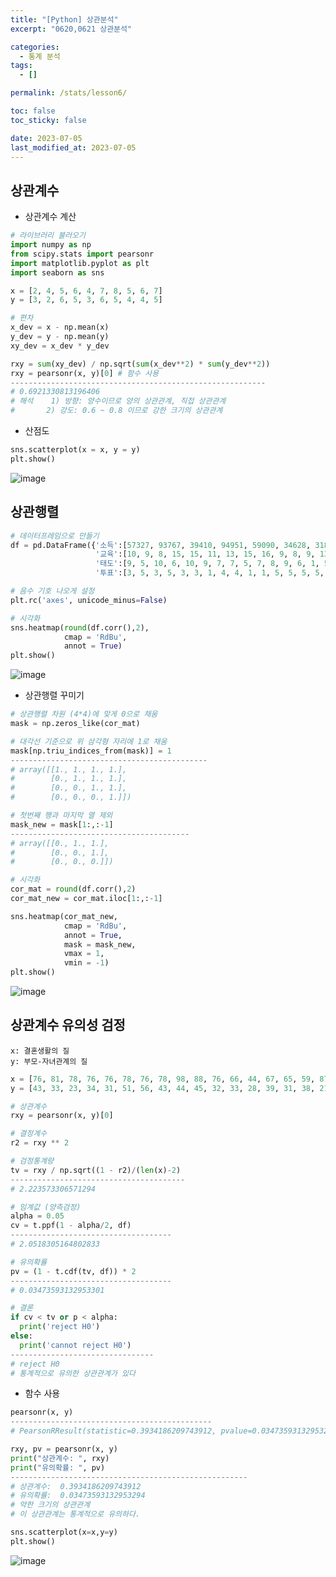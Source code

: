 ```yaml
---
title: "[Python] 상관분석"
excerpt: "0620,0621 상관분석"

categories:
  - 통계 분석
tags:
  - []

permalink: /stats/lesson6/

toc: false
toc_sticky: false

date: 2023-07-05
last_modified_at: 2023-07-05
---
```


## 상관계수

- 상관계수 계산

```python
# 라이브러리 불러오기
import numpy as np
from scipy.stats import pearsonr
import matplotlib.pyplot as plt
import seaborn as sns

x = [2, 4, 5, 6, 4, 7, 8, 5, 6, 7]
y = [3, 2, 6, 5, 3, 6, 5, 4, 4, 5]

# 편차
x_dev = x - np.mean(x)
y_dev = y - np.mean(y)
xy_dev = x_dev * y_dev

rxy = sum(xy_dev) / np.sqrt(sum(x_dev**2) * sum(y_dev**2))
rxy = pearsonr(x, y)[0] # 함수 사용
---------------------------------------------------------
# 0.6921330813196406
# 해석	1) 방향: 양수이므로 양의 상관관계, 직접 상관관계
#       2) 강도: 0.6 ~ 0.8 이므로 강한 크기의 상관관계
```
- 산점도

```python
sns.scatterplot(x = x, y = y)
plt.show()
```
![image](https://github.com/JS042/cs231n/assets/84077022/a5a6b4b4-2cf7-4471-9b48-8130daf226d9)

## 상관행렬

```python
# 데이터프레임으로 만들기
df = pd.DataFrame({'소득':[57327, 93767, 39410, 94951, 59090, 34628, 31809, 46232, 78707, 37816, 47085, 58394, 77072, 97746, 50302, 61129, 83154, 42798, 93530, 84912],
                   '교육':[10, 9, 8, 15, 15, 11, 13, 15, 16, 9, 8, 9, 13, 15, 14, 16, 16, 13, 9, 9],
                   '태도':[9, 5, 10, 6, 10, 9, 7, 7, 5, 7, 8, 9, 6, 1, 5, 5, 7, 2, 4, 4],
                   '투표':[3, 5, 3, 5, 3, 3, 1, 4, 4, 1, 1, 5, 5, 5, 5, 3, 4, 3, 4, 2]})

# 음수 기호 나오게 설정
plt.rc('axes', unicode_minus=False)

# 시각화
sns.heatmap(round(df.corr(),2),
            cmap = 'RdBu',
            annot = True)
plt.show()
```
![image](https://github.com/JS042/cs231n/assets/84077022/85ceff88-e375-424f-9548-864dd6b24492)

- 상관행렬 꾸미기

```python
# 상관행렬 차원 (4*4)에 맞게 0으로 채움
mask = np.zeros_like(cor_mat)

# 대각선 기준으로 위 삼각형 자리에 1로 채움
mask[np.triu_indices_from(mask)] = 1
--------------------------------------------
# array([[1., 1., 1., 1.],
#        [0., 1., 1., 1.],
#        [0., 0., 1., 1.],
#        [0., 0., 0., 1.]])

# 첫번째 행과 마지막 열 제외
mask_new = mask[1:,:-1]
----------------------------------------
# array([[0., 1., 1.],
#        [0., 0., 1.],
#        [0., 0., 0.]])

# 시각화
cor_mat = round(df.corr(),2)
cor_mat_new = cor_mat.iloc[1:,:-1]

sns.heatmap(cor_mat_new,
            cmap = 'RdBu',
            annot = True,
            mask = mask_new,
            vmax = 1,
            vmin = -1)
plt.show()
```
![image](https://github.com/JS042/cs231n/assets/84077022/30ad9655-5a8e-41b7-b729-568adb78d5f3)

## 상관계수 유의성 검정

`x: 결혼생활의 질`  
`y: 부모-자녀관계의 질`

```python
x = [76, 81, 78, 76, 76, 78, 76, 78, 98, 88, 76, 66, 44, 67, 65, 59, 87, 77, 79, 85, 68, 76, 77, 98, 99, 98, 87, 67, 78]
y = [43, 33, 23, 34, 31, 51, 56, 43, 44, 45, 32, 33, 28, 39, 31, 38, 21, 27, 43, 46, 41, 41, 48, 56, 55, 45, 68, 54, 33]

# 상관계수
rxy = pearsonr(x, y)[0]

# 결정계수
r2 = rxy ** 2

# 검정통계량
tv = rxy / np.sqrt((1 - r2)/(len(x)-2)
---------------------------------------
# 2.223573306571294

# 임계값 (양측검정)
alpha = 0.05
cv = t.ppf(1 - alpha/2, df)
------------------------------------
# 2.0518305164802833

# 유의확률
pv = (1 - t.cdf(tv, df)) * 2
------------------------------------
# 0.03473593132953301

# 결론
if cv < tv or p < alpha:
  print('reject H0')
else:
  print('cannot reject H0')
--------------------------------
# reject H0
# 통계적으로 유의한 상관관계가 있다
```

- 함수 사용

```python
pearsonr(x, y)
---------------------------------------------
# PearsonRResult(statistic=0.3934186209743912, pvalue=0.03473593132953294)

rxy, pv = pearsonr(x, y)
print("상관계수: ", rxy)
print("유의확률: ", pv)
-----------------------------------------------------
# 상관계수:  0.3934186209743912
# 유의확률:  0.03473593132953294
# 약한 크기의 상관관계
# 이 상관관계는 통계적으로 유의하다.
```

```python
sns.scatterplot(x=x,y=y)
plt.show()
```
![image](https://github.com/JS042/cs231n/assets/84077022/28fcf738-bcdc-4f2e-bc2f-376dd98f4901)

